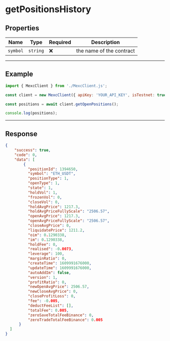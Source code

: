 # getPositionsHistory

## Properties

| **Name**           | **Type**   | **Required** | **Description** |
|--------------------|------------|--------------|------------------|
| `symbol`           | `string`   | ❌            | the name of the contract |

---

## Example

```js
import { MexcClient } from './MexcClient.js';

const client = new MexcClient({ apiKey: 'YOUR_API_KEY', isTestnet: true });

const positions = await client.getOpenPositions();

console.log(positions);
```

---

## Response

```JSON
{
    "success": true,
    "code": 0,
    "data": [
        {
          "positionId": 1394650,
          "symbol": "ETH_USDT",
          "positionType": 1,
          "openType": 1,
          "state": 1,
          "holdVol": 1,
          "frozenVol": 0,
          "closeVol": 0,
          "holdAvgPrice": 1217.3,
          "holdAvgPriceFullyScale": "2506.57",
          "openAvgPrice": 1217.3,
          "openAvgPriceFullyScale": "2506.57",
          "closeAvgPrice": 0,
          "liquidatePrice": 1211.2,
          "oim": 0.1290338,
          "im": 0.1290338,
          "holdFee": 0,
          "realised": -0.0073,
          "leverage": 100,
          "marginRatio": 0,
          "createTime": 1609991676000,
          "updateTime": 1609991676000,
          "autoAddIm": false,
          "version": 1,
          "profitRatio": 0,
          "newOpenAvgPrice": 2506.57,
          "newCloseAvgPrice": 0,
          "closeProfitLoss": 0,
          "fee": -0.005,
          "deductFeeList": [],
          "totalFee": 0.005,
          "zeroSaveTotalFeeBinance": 0,
          "zeroTradeTotalFeeBinance": 0.005
      }
  ]
}
```